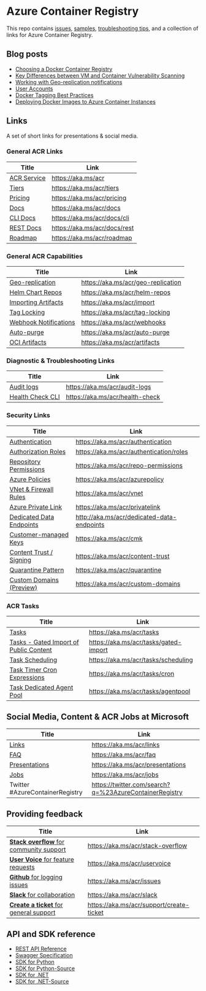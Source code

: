 # Azure Container Registry

This repo contains [issues](https://github.com/Azure/acr/issues), [samples](./docs), [troubleshooting tips](./docs/Troubleshooting%20Guide.md), and a collection of links for Azure Container Registry.

## Blog posts

* [Choosing a Docker Container Registry](https://stevelasker.blog/2018/11/14/choosing-a-docker-container-registry/)
* [Key Differences between VM and Container Vulnerability Scanning](https://stevelasker.blog/2018/06/27/key-differences-between-vm-and-container-vulnerability-scanning/)
* [Working with Geo-replication notifications](https://stevelasker.blog/2018/01/29/working-with-acr-geo-replication-notifications/)
* [User Accounts](https://stevelasker.blog/2016/11/17/azure-container-registry-user-accounts/)
* [Docker Tagging Best Practices](https://stevelasker.blog/2018/03/01/docker-tagging-best-practices-for-tagging-and-versioning-docker-images/)
* [Deploying Docker Images to Azure Container Instances](https://stevelasker.blog/2017/07/28/deploying-docker-images-from-the-azure-container-registry-to-azure-container-instances/)

## Links

A set of short links for presentations & social media.

### General ACR Links

| Title | Link |
| - | - |
| [ACR Service](https://aka.ms/acr) | https://aka.ms/acr |
| [Tiers](https://aka.ms/acr/tiers) | https://aka.ms/acr/tiers |
| [Pricing](https://aka.ms/acr/pricing) | https://aka.ms/acr/pricing |
| [Docs](https://aka.ms/acr/docs) | https://aka.ms/acr/docs |
| [CLI Docs](https://aka.ms/acr/docs/cli) | https://aka.ms/acr/docs/cli |
| [REST Docs](https://aka.ms/acr/docs/rest) | https://aka.ms/acr/docs/rest |
| [Roadmap](https://aka.ms/acr/roadmap) | https://aka.ms/acr/roadmap |

### General ACR Capabilities

| Title | Link |
| - | - |
| [Geo-replication](https://aka.ms/acr/geo-replication) | https://aka.ms/acr/geo-replication |
| [Helm Chart Repos](https://aka.ms/acr/helm-repos) | https://aka.ms/acr/helm-repos |
| [Importing Artifacts](https://aka.ms/acr/import) | https://aka.ms/acr/import |
| [Tag Locking](https://aka.ms/acr/tag-locking) | https://aka.ms/acr/tag-locking |
| [Webhook Notifications](https://aka.ms/acr/webhooks) | https://aka.ms/acr/webhooks |
| [Auto-purge](https://aka.ms/acr/auto-purge) | https://aka.ms/acr/auto-purge |
| [OCI Artifacts](https://aka.ms/acr/artifacts) | https://aka.ms/acr/artifacts |

### Diagnostic & Troubleshooting Links

| Title | Link |
| - | - |
| [Audit logs](https://aka.ms/acr/audit-logs) | https://aka.ms/acr/audit-logs |
| [Health Check CLI](https://aka.ms/acr/health-check) | https://aka.ms/acr/health-check |

### Security Links

| Title | Link |
| - | - |
| [Authentication](https://aka.ms/acr/authentication) | https://aka.ms/acr/authentication |
| [Authorization Roles](https://aka.ms/acr/authentication/roles) | https://aka.ms/acr/authentication/roles |
| [Repository Permissions](https://aka.ms/acr/repo-permissions) | https://aka.ms/acr/repo-permissions |
| [Azure Policies](https://aka.ms/acr/azurepolicy) | https://aka.ms/acr/azurepolicy |
| [VNet & Firewall Rules](https://aka.ms/acr/vnet) | https://aka.ms/acr/vnet |
| [Azure Private Link](https://aka.ms/acr/privatelink) | https://aka.ms/acr/privatelink |
| [Dedicated Data Endpoints](http://aka.ms/acr/dedicated-data-endpoints) | http://aka.ms/acr/dedicated-data-endpoints |
| [Customer-managed Keys](https://aka.ms/acr/cmk) | https://aka.ms/acr/cmk |
| [Content Trust / Signing](https://aka.ms/acr/content-trust) | https://aka.ms/acr/content-trust |
| [Quarantine Pattern](https://aka.ms/acr/quarantine) | https://aka.ms/acr/quarantine |
| [Custom Domains (Preview)](https://aka.ms/acr/custom-domains) | https://aka.ms/acr/custom-domains |

### ACR Tasks

| Title | Link |
| - | - |
| [Tasks](https://aka.ms/acr/tasks) | https://aka.ms/acr/tasks |
| [Tasks - Gated Import of Public Content](https://aka.ms/acr/tasks/gated-import) | https://aka.ms/acr/tasks/gated-import |
| [Task Scheduling](https://aka.ms/acr/tasks/scheduling) | https://aka.ms/acr/tasks/scheduling |
| [Task Timer Cron Expressions](https://aka.ms/acr/tasks/cron) | https://aka.ms/acr/tasks/cron |
| [Task Dedicated Agent Pool](https://aka.ms/acr/tasks/agentpool) | https://aka.ms/acr/tasks/agentpool |

## Social Media, Content & ACR Jobs at Microsoft

| Title | Link |
|-|-|
| [Links](https://aka.ms/acr/links) | https://aka.ms/acr/links |
| [FAQ](https://aka.ms/acr/faq) | https://aka.ms/acr/faq |
| [Presentations](https://aka.ms/acr/presentations) | https://aka.ms/acr/presentations |
| [Jobs](https://aka.ms/acr/jobs) | https://aka.ms/acr/jobs |
| Twitter #AzureContainerRegistry | https://twitter.com/search?q=%23AzureContainerRegistry |

## Providing feedback

| Title | Link |
|-|-|
| [**Stack overflow** for community support](https://aka.ms/acr/stack-overflow) | https://aka.ms/acr/stack-overflow |
| [**User Voice** for feature requests](https://aka.ms/acr/uservoice) | https://aka.ms/acr/uservoice |
| [**Github** for logging issues](https://aka.ms/acr/issues) | https://aka.ms/acr/issues |
| [**Slack** for collaboration](https://aka.ms/acr/slack) | https://aka.ms/acr/slack |
| [**Create a ticket** for general support](https://aka.ms/acr/support/create-ticket) | https://aka.ms/acr/support/create-ticket |

## API and SDK reference

* [REST API Reference](https://docs.microsoft.com/rest/api/containerregistry/)
* [Swagger Specification](https://github.com/Azure/azure-rest-api-specs/blob/master/specification/containerregistry/resource-manager/Microsoft.ContainerRegistry/stable/2017-10-01/containerregistry.json)
* [SDK for Python](https://pypi.python.org/pypi/azure-mgmt-containerregistry)
* [SDK for Python-Source](https://github.com/Azure/azure-sdk-for-python/tree/master/azure-mgmt-containerregistry)
* [SDK for .NET](https://www.nuget.org/packages/Microsoft.Azure.Management.ContainerRegistry)
* [SDK for .NET-Source](https://github.com/Azure/azure-sdk-for-net/tree/master/src/SDKs/ContainerRegistry)

